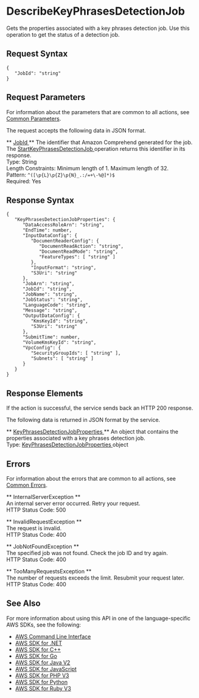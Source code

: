 # DescribeKeyPhrasesDetectionJob<a name="API_DescribeKeyPhrasesDetectionJob"></a>

Gets the properties associated with a key phrases detection job\. Use this operation to get the status of a detection job\.

## Request Syntax<a name="API_DescribeKeyPhrasesDetectionJob_RequestSyntax"></a>

```
{
   "JobId": "string"
}
```

## Request Parameters<a name="API_DescribeKeyPhrasesDetectionJob_RequestParameters"></a>

For information about the parameters that are common to all actions, see [Common Parameters](CommonParameters.md)\.

The request accepts the following data in JSON format\.

 ** [ JobId ](#API_DescribeKeyPhrasesDetectionJob_RequestSyntax) **   <a name="comprehend-DescribeKeyPhrasesDetectionJob-request-JobId"></a>
The identifier that Amazon Comprehend generated for the job\. The [ StartKeyPhrasesDetectionJob ](API_StartKeyPhrasesDetectionJob.md) operation returns this identifier in its response\.  
Type: String  
Length Constraints: Minimum length of 1\. Maximum length of 32\.  
Pattern: `^([\p{L}\p{Z}\p{N}_.:/=+\-%@]*)$`   
Required: Yes

## Response Syntax<a name="API_DescribeKeyPhrasesDetectionJob_ResponseSyntax"></a>

```
{
   "KeyPhrasesDetectionJobProperties": { 
      "DataAccessRoleArn": "string",
      "EndTime": number,
      "InputDataConfig": { 
         "DocumentReaderConfig": { 
            "DocumentReadAction": "string",
            "DocumentReadMode": "string",
            "FeatureTypes": [ "string" ]
         },
         "InputFormat": "string",
         "S3Uri": "string"
      },
      "JobArn": "string",
      "JobId": "string",
      "JobName": "string",
      "JobStatus": "string",
      "LanguageCode": "string",
      "Message": "string",
      "OutputDataConfig": { 
         "KmsKeyId": "string",
         "S3Uri": "string"
      },
      "SubmitTime": number,
      "VolumeKmsKeyId": "string",
      "VpcConfig": { 
         "SecurityGroupIds": [ "string" ],
         "Subnets": [ "string" ]
      }
   }
}
```

## Response Elements<a name="API_DescribeKeyPhrasesDetectionJob_ResponseElements"></a>

If the action is successful, the service sends back an HTTP 200 response\.

The following data is returned in JSON format by the service\.

 ** [ KeyPhrasesDetectionJobProperties ](#API_DescribeKeyPhrasesDetectionJob_ResponseSyntax) **   <a name="comprehend-DescribeKeyPhrasesDetectionJob-response-KeyPhrasesDetectionJobProperties"></a>
An object that contains the properties associated with a key phrases detection job\.   
Type: [ KeyPhrasesDetectionJobProperties ](API_KeyPhrasesDetectionJobProperties.md) object

## Errors<a name="API_DescribeKeyPhrasesDetectionJob_Errors"></a>

For information about the errors that are common to all actions, see [Common Errors](CommonErrors.md)\.

 ** InternalServerException **   
An internal server error occurred\. Retry your request\.  
HTTP Status Code: 500

 ** InvalidRequestException **   
The request is invalid\.  
HTTP Status Code: 400

 ** JobNotFoundException **   
The specified job was not found\. Check the job ID and try again\.  
HTTP Status Code: 400

 ** TooManyRequestsException **   
The number of requests exceeds the limit\. Resubmit your request later\.  
HTTP Status Code: 400

## See Also<a name="API_DescribeKeyPhrasesDetectionJob_SeeAlso"></a>

For more information about using this API in one of the language\-specific AWS SDKs, see the following:
+  [ AWS Command Line Interface](https://docs.aws.amazon.com/goto/aws-cli/comprehend-2017-11-27/DescribeKeyPhrasesDetectionJob) 
+  [ AWS SDK for \.NET](https://docs.aws.amazon.com/goto/DotNetSDKV3/comprehend-2017-11-27/DescribeKeyPhrasesDetectionJob) 
+  [ AWS SDK for C\+\+](https://docs.aws.amazon.com/goto/SdkForCpp/comprehend-2017-11-27/DescribeKeyPhrasesDetectionJob) 
+  [ AWS SDK for Go](https://docs.aws.amazon.com/goto/SdkForGoV1/comprehend-2017-11-27/DescribeKeyPhrasesDetectionJob) 
+  [ AWS SDK for Java V2](https://docs.aws.amazon.com/goto/SdkForJavaV2/comprehend-2017-11-27/DescribeKeyPhrasesDetectionJob) 
+  [ AWS SDK for JavaScript](https://docs.aws.amazon.com/goto/AWSJavaScriptSDK/comprehend-2017-11-27/DescribeKeyPhrasesDetectionJob) 
+  [ AWS SDK for PHP V3](https://docs.aws.amazon.com/goto/SdkForPHPV3/comprehend-2017-11-27/DescribeKeyPhrasesDetectionJob) 
+  [ AWS SDK for Python](https://docs.aws.amazon.com/goto/boto3/comprehend-2017-11-27/DescribeKeyPhrasesDetectionJob) 
+  [ AWS SDK for Ruby V3](https://docs.aws.amazon.com/goto/SdkForRubyV3/comprehend-2017-11-27/DescribeKeyPhrasesDetectionJob) 